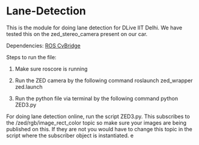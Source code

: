 # Lane-Detection
This is the module for doing lane detection for DLive IIT Delhi. We have tested this on the zed_stereo_camera present on our car.

Dependencies:
[ROS CvBridge](http://wiki.ros.org/cv_bridge)

Steps to run the file: 
1) Make sure roscore is running

2) Run the ZED camera by the following command
   roslaunch zed_wrapper zed.launch
   
3) Run the python file via terminal by the following command
   python ZED3.py

For doing lane detection online, run the script ZED3.py. This subscribes to the /zed/rgb/image_rect_color topic so make sure your images are being published on this. If they are not you would have to change this topic in the script where the subscriber object is instantiated.
e

